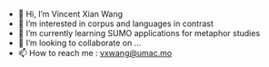 - 👋 Hi, I’m Vincent Xian Wang
- 👀 I’m interested in corpus  and languages in contrast
- 🌱 I’m currently learning SUMO applications for metaphor studies
- 💞️ I’m looking to collaborate on ...
- 📫 How to reach me : vxwang@umac.mo

<!---
vxwangum/vxwangum is a ✨ special ✨ repository because its `README.md` (this file) appears on your GitHub profile.
You can click the Preview link to take a look at your changes.
--->
